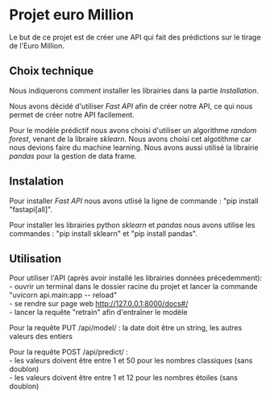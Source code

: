 # Projet euro Million

Le but de ce projet est de créer une API qui fait des prédictions sur le tirage de l'Euro Million.


## Choix technique

Nous indiquerons comment installer les librairies dans la partie *Installation*.

Nous avons décidé d'utiliser *Fast API* afin de créer notre API, ce qui nous permet de créer notre API facilement.

Pour le modèle prédictif nous avons choisi d'utiliser un algorithme *random forest*, venant de la libraire *sklearn*. Nous avons choisi cet algotithme car nous devions faire du machine learning.
Nous avons aussi utilisé la librairie *pandas* pour la gestion de data frame.

## Instalation

Pour installer *Fast API* nous avons utlisé la ligne de commande : "pip install "fastapi[all]".

Pour installer les librairies python *sklearn* et *pandas* nous avons utilise les commandes : "pip install sklearn" et "pip install pandas".

## Utilisation

Pour utiliser l'API (après avoir installé les librairies données précedemment): 
<br/>   - ouvrir un terminal dans le dossier racine du projet et lancer la commande "uvicorn api.main:app -- reload"
<br/>   - se rendre sur page web http://127.0.0.1:8000/docs#/
<br/>   - lancer la requête "retrain" afin d'entraîner le modèle

Pour la requête PUT /api/model/ : la date doit être un string, les autres valeurs des entiers

Pour la requête POST /api/predict/ : 
<br/>   - les valeurs doivent être entre 1 et 50 pour les nombres classiques (sans doublon)
<br/>   - les valeurs doivent être entre 1 et 12 pour les nombres étoiles (sans doublon)
